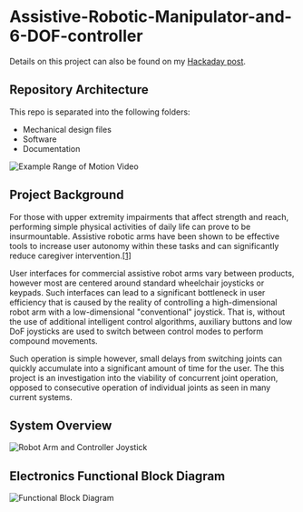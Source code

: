 # Assistive-Robotic-Manipulator-and-6-DOF-controller

Details on this project can also be found on my [Hackaday post](https://hackaday.io/project/181205-assistive-robotic-manipulator-and-6-dof-controller).

## Repository Architecture
This repo is separated into the following folders:
- Mechanical design files
- Software
- Documentation

![Example Range of Motion Video](file:///C:/Users/LaffinMichael/Downloads/Example_ROM%20(1).gif)

## Project Background
For those with upper extremity impairments that affect strength and reach, performing simple physical activities of daily life can prove to be insurmountable. Assistive robotic arms have been shown to be effective tools to increase user autonomy within these tasks and can significantly reduce caregiver intervention.[[1]](https://pubmed.ncbi.nlm.nih.gov/22275600/) 

User interfaces for commercial assistive robot arms vary between products, however most are centered around standard wheelchair joysticks or keypads. Such interfaces can lead to a significant bottleneck in user efficiency that is caused by the reality of controlling a high-dimensional robot arm with a low-dimensional "conventional" joystick. That is, without the use of additional intelligent control algorithms, auxiliary buttons and low DoF joysticks are used to switch between control modes to perform compound movements. 

 Such operation is simple however, small delays from switching joints can quickly accumulate into a significant amount of time for the user. The this project is an investigation into the viability of concurrent joint operation, opposed to consecutive operation of individual joints as seen in many current systems. 

## System Overview
![Robot Arm and Controller Joystick](https://cdn.hackaday.io/images/5503631629755416228.jpg)


## Electronics Functional Block Diagram
![Functional Block Diagram](https://cdn.hackaday.io/images/384401629052787796.png)

